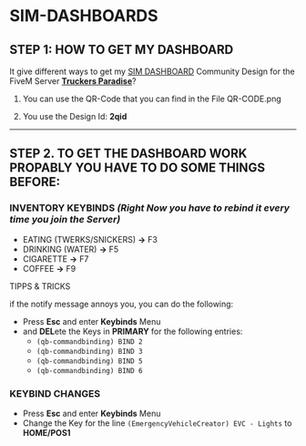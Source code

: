 # SIM-DASHBOARDS

## STEP 1: HOW TO GET MY DASHBOARD

It give different ways to get my [SIM DASHBOARD](https://stryder-it.de/simdashboard/) Community Design
for the FiveM Server [**Truckers Paradise**](https://discord.gg/4KEZ5EfShJ)?

1. You can use the QR-Code that you can find in the File QR-CODE.png

2. You use the Design Id: **2qid**

---

## STEP 2. TO GET THE DASHBOARD WORK PROPABLY YOU HAVE TO DO SOME THINGS BEFORE:

### INVENTORY KEYBINDS *(Right Now you have to rebind it every time you join the Server)*
- EATING (TWERKS/SNICKERS) **->** F3
- DRINKING (WATER) **->** F5
- CIGARETTE **->** F7
- COFFEE **->** F9

TIPPS & TRICKS

if the notify message annoys you, you can do the following:
- Press **Esc** and enter **Keybinds** Menu
- and **DEL**ete the Keys in **PRIMARY** for the following entries:
  - `(qb-commandbinding) BIND 2`
  - `(qb-commandbinding) BIND 3`
  - `(qb-commandbinding) BIND 5` 
  - `(qb-commandbinding) BIND 6` 


### KEYBIND CHANGES
- Press **Esc** and enter **Keybinds** Menu
- Change the Key for the line `(EmergencyVehicleCreator) EVC - Lights` to **HOME/POS1**
